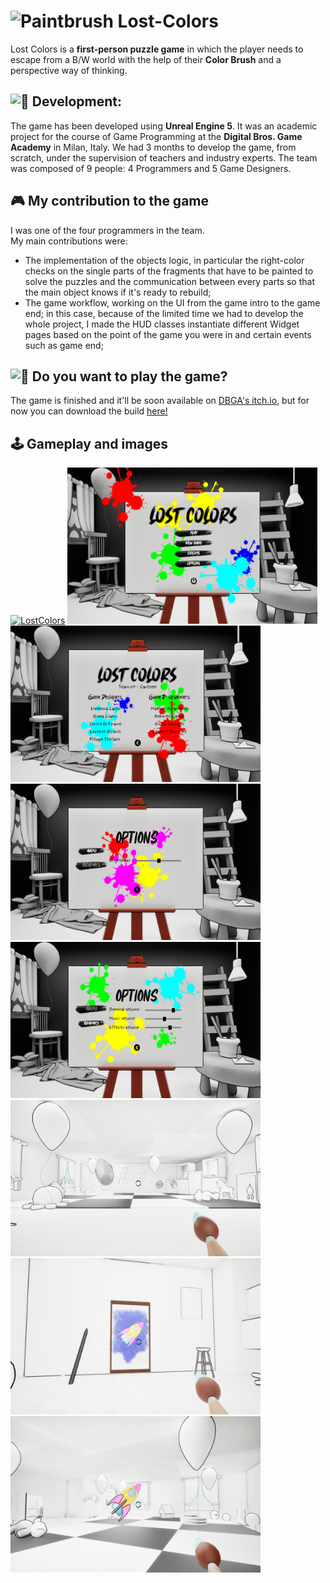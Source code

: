# <img src="https://raw.githubusercontent.com/Tarikul-Islam-Anik/Animated-Fluent-Emojis/master/Emojis/Objects/Paintbrush.png" alt="Paintbrush" width="40" height="40" /> Lost-Colors

Lost Colors is a **first-person puzzle game** in which the player needs to escape from a B/W world with the help of their **Color Brush** and a perspective way of thinking.

## <img src="https://raw.githubusercontent.com/Tarikul-Islam-Anik/Animated-Fluent-Emojis/master/Emojis/Smilies/Alien%20Monster.png" alt="👾" width="30" height="30" /> Development:
The game has been developed using **Unreal Engine 5**. It was an academic project for the course of Game Programming at the **Digital Bros. Game Academy** in Milan, Italy. We had 3 months to develop the game, from scratch, under the supervision of teachers and industry experts. The team was composed of 9 people: 4 Programmers and 5 Game Designers.

## 🎮 My contribution to the game
I was one of the four programmers in the team. </br>
My main contributions were: </br>
 - The implementation of the objects logic, in particular the right-color checks on the single parts of the fragments that have to be painted to solve the puzzles and the communication between every parts so that the main object knows if it's ready to rebuild;
 - The game workflow, working on the UI from the game intro to the game end; in this case, because of the limited time we had to develop the whole project, I made the HUD classes instantiate different Widget pages based on the point of the game you were in and certain events such as game end;

## <img src="https://raw.githubusercontent.com/Tarikul-Islam-Anik/Animated-Fluent-Emojis/master/Emojis/Smilies/Alien%20Monster.png" alt="👾" width="30" height="30" /> Do you want to play the game?
The game is finished and it'll be soon available on [DBGA's itch.io](https://digital-bros-game-academy.itch.io/), but for now you can download the build [here!](https://drive.google.com/drive/folders/11dp9crbfn5Y01sGVPAKVwRNi7GvAiCZ3?usp=sharing)

## 🕹️ Gameplay and images
[![LostColors](https://ytcards.demolab.com/?id=Rg-1IgAz0nE&title=Lost+Colors+Gameplay&background_color=%23000000&title_color=%23ffffff&stats_color=%23dedede&max_title_lines=1&width=400&border_radius=5)](https://youtu.be/Rg-1IgAz0nE) 
<img src="LostColorsImgAndVid/LostColorsMenu.png" alt="Lost Colors Menu" height=250 width=400> </br>
<img src="LostColorsImgAndVid/LostColorsCredits.png" alt="Lost Colors Credits" height=250 width=400>
<img src="LostColorsImgAndVid/LostColorsGraphicOptions.png" alt="Lost Colors Graphic Options" height=250 width=400>
<img src="LostColorsImgAndVid/LostColorsOptions.png" alt="Lost Colors Audio Options" height=250 width=400>
<img src="LostColorsImgAndVid/LostColorsRocketBW.png" alt="Lost Colors Rocket BW" height=250 width=400>
<img src="LostColorsImgAndVid/LostColorsRocketReference.png" alt="Lost Colors Rocket Reference" height=250 width=400>
<img src="LostColorsImgAndVid/LostColorsRocketColored.png" alt="Lost Colors Rocket Colored" height=250 width=400>

